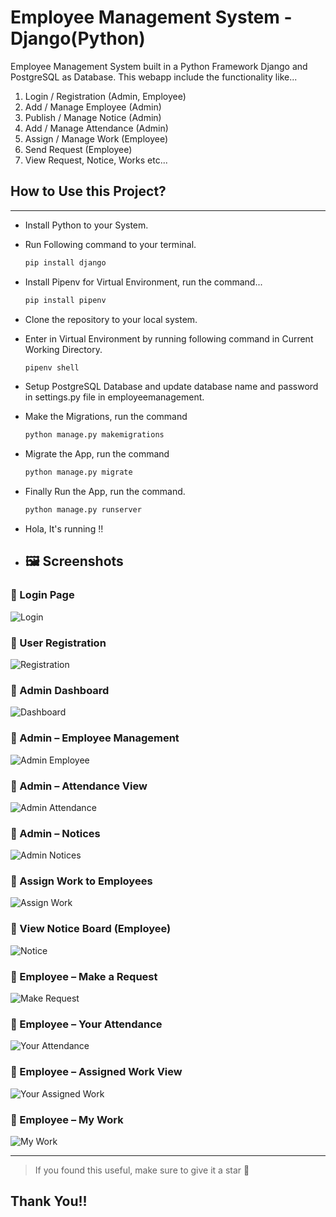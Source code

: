 # Employee Management System - Django(Python)

Employee Management System built in a Python Framework Django and PostgreSQL as Database. This webapp include the functionality like...

1. Login / Registration (Admin, Employee)
2. Add / Manage Employee (Admin)
3. Publish / Manage Notice (Admin)
4. Add / Manage Attendance (Admin)
5. Assign / Manage Work (Employee)
6. Send Request (Employee)
7. View Request, Notice, Works etc...

## How to Use this Project?
***
- Install Python to your System.
- Run Following command to your terminal.
    ```python
    pip install django
    ```
- Install Pipenv for Virtual Environment, run the command...
    ```python
    pip install pipenv
    ```
- Clone the repository to your local system.
- Enter in Virtual Environment by running following command in Current Working Directory.
    ```python
    pipenv shell
    ```
- Setup PostgreSQL Database and update database name and password in settings.py file in employeemanagement.
- Make the Migrations, run the command
    ```python
    python manage.py makemigrations
    ```
- Migrate the App, run the command
    ```python
    python manage.py migrate
    ```
- Finally Run the App, run the command.
    ```python
    python manage.py runserver
    ```
- Hola, It's running !!

- ## 🖼️ Screenshots

### 🔹 Login Page
![Login](screenshots/Login.png)

### 🔹 User Registration
![Registration](screenshots/Registrations.png)

### 🔹 Admin Dashboard
![Dashboard](screenshots/Dashboard.png)

### 🔹 Admin – Employee Management
![Admin Employee](screenshots/Admin%20Employee.png)

### 🔹 Admin – Attendance View
![Admin Attendance](screenshots/Admin%20Attendance.png)

### 🔹 Admin – Notices
![Admin Notices](screenshots/Admin%20Notices.png)

### 🔹 Assign Work to Employees
![Assign Work](screenshots/Assign%20Work.png)

### 🔹 View Notice Board (Employee)
![Notice](screenshots/Notice.png)

### 🔹 Employee – Make a Request
![Make Request](screenshots/Make%20Request.png)

### 🔹 Employee – Your Attendance
![Your Attendance](screenshots/Your%20Attendance.png)

### 🔹 Employee – Assigned Work View
![Your Assigned Work](screenshots/Your%20Assigned%20Work.png)

### 🔹 Employee – My Work
![My Work](screenshots/My%20Work.png)

---



>If you found this useful, make sure to give it a star 🌟

## Thank You!!
